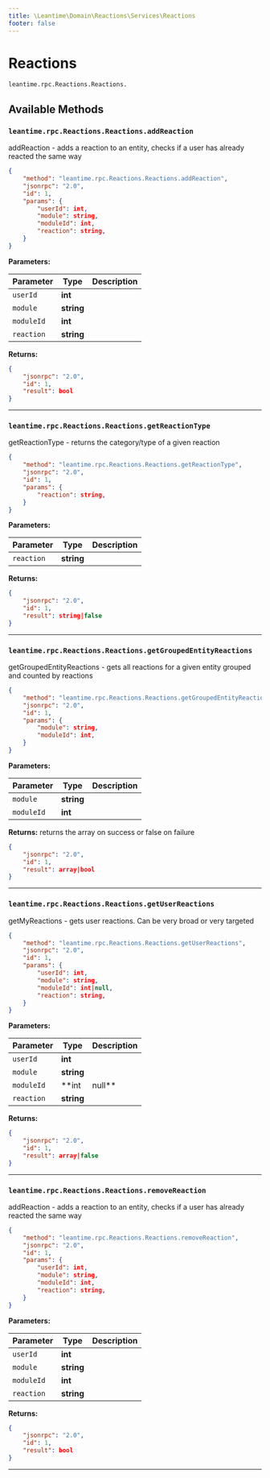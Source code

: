 ```yaml
---
title: \Leantime\Domain\Reactions\Services\Reactions
footer: false
---
```


# Reactions




`leantime.rpc.Reactions.Reactions.`


## Available Methods
### `leantime.rpc.Reactions.Reactions.addReaction`

addReaction - adds a reaction to an entity, checks if a user has already reacted the same way

```json
{
    "method": "leantime.rpc.Reactions.Reactions.addReaction",
    "jsonrpc": "2.0",
    "id": 1,
    "params": {
        "userId": int,
        "module": string,
        "moduleId": int,
        "reaction": string,
    }
}
```









**Parameters:**

| Parameter | Type | Description |
|-----------|------|-------------|
| `userId` | **int** |  |
| `module` | **string** |  |
| `moduleId` | **int** |  |
| `reaction` | **string** |  |


**Returns:**

```json
{
    "jsonrpc": "2.0",
    "id": 1,
    "result": bool
}
```



---
### `leantime.rpc.Reactions.Reactions.getReactionType`

getReactionType - returns the category/type of a given reaction

```json
{
    "method": "leantime.rpc.Reactions.Reactions.getReactionType",
    "jsonrpc": "2.0",
    "id": 1,
    "params": {
        "reaction": string,
    }
}
```









**Parameters:**

| Parameter | Type | Description |
|-----------|------|-------------|
| `reaction` | **string** |  |


**Returns:**

```json
{
    "jsonrpc": "2.0",
    "id": 1,
    "result": string|false
}
```



---
### `leantime.rpc.Reactions.Reactions.getGroupedEntityReactions`

getGroupedEntityReactions - gets all reactions for a given entity grouped and counted by reactions

```json
{
    "method": "leantime.rpc.Reactions.Reactions.getGroupedEntityReactions",
    "jsonrpc": "2.0",
    "id": 1,
    "params": {
        "module": string,
        "moduleId": int,
    }
}
```









**Parameters:**

| Parameter | Type | Description |
|-----------|------|-------------|
| `module` | **string** |  |
| `moduleId` | **int** |  |


**Returns:**
returns the array on success or false on failure
```json
{
    "jsonrpc": "2.0",
    "id": 1,
    "result": array|bool
}
```



---
### `leantime.rpc.Reactions.Reactions.getUserReactions`

getMyReactions - gets user reactions. Can be very broad or very targeted

```json
{
    "method": "leantime.rpc.Reactions.Reactions.getUserReactions",
    "jsonrpc": "2.0",
    "id": 1,
    "params": {
        "userId": int,
        "module": string,
        "moduleId": int|null,
        "reaction": string,
    }
}
```









**Parameters:**

| Parameter | Type | Description |
|-----------|------|-------------|
| `userId` | **int** |  |
| `module` | **string** |  |
| `moduleId` | **int|null** |  |
| `reaction` | **string** |  |


**Returns:**

```json
{
    "jsonrpc": "2.0",
    "id": 1,
    "result": array|false
}
```



---
### `leantime.rpc.Reactions.Reactions.removeReaction`

addReaction - adds a reaction to an entity, checks if a user has already reacted the same way

```json
{
    "method": "leantime.rpc.Reactions.Reactions.removeReaction",
    "jsonrpc": "2.0",
    "id": 1,
    "params": {
        "userId": int,
        "module": string,
        "moduleId": int,
        "reaction": string,
    }
}
```









**Parameters:**

| Parameter | Type | Description |
|-----------|------|-------------|
| `userId` | **int** |  |
| `module` | **string** |  |
| `moduleId` | **int** |  |
| `reaction` | **string** |  |


**Returns:**

```json
{
    "jsonrpc": "2.0",
    "id": 1,
    "result": bool
}
```



---

